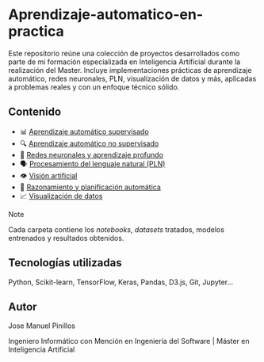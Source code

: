 # Aprendizaje-automatico-en-practica
Este repositorio reúne una colección de proyectos desarrollados como parte de mi formación especializada en Inteligencia Artificial durante la realización del Master. Incluye implementaciones prácticas de aprendizaje automático, redes neuronales, PLN, visualización de datos y más, aplicadas a problemas reales y con un enfoque técnico sólido.



## Contenido

- 📊 [Aprendizaje automático supervisado](Aprendizaje_automático_supervisado/)
- 🔍 [Aprendizaje automático no supervisado](Aprendizaje_automático_no_supervisado/)
- 🧠 [Redes neuronales y aprendizaje profundo](Redes_neuronales_y_aprendizaje_profundo/)
- 🗣️ [Procesamiento del lenguaje natural (PLN)](Procesamiento_del_lenguaje_natural_(PLN)/)
- 👁️ [Visión artificial](Visión_artificial/)
- 🧭 [Razonamiento y planificación automática](Razonamiento_y_Planificación_automática/)
- 📈 [Visualización de datos](Visualización_de_datos/) 

 

> [!NOTE]
>
> Cada carpeta contiene los *notebooks*, *datasets* tratados, modelos entrenados y resultados obtenidos.

 

## Tecnologías utilizadas 

Python, Scikit-learn, TensorFlow, Keras, Pandas, D3.js, Git, Jupyter...



## Autor

Jose Manuel Pinillos  

Ingeniero Informático con Mención en Ingeniería del Software | Máster en Inteligencia Artificial
